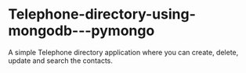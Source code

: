 # Telephone-directory-using-mongodb---pymongo

A simple Telephone directory application where you can create, delete, update and search the contacts.
